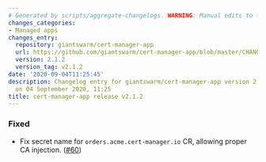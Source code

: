 ```yaml
---
# Generated by scripts/aggregate-changelogs. WARNING: Manual edits to this files will be overwritten.
changes_categories:
- Managed apps
changes_entry:
  repository: giantswarm/cert-manager-app
  url: https://github.com/giantswarm/cert-manager-app/blob/master/CHANGELOG.md#212---2020-09-04
  version: 2.1.2
  version_tag: v2.1.2
date: '2020-09-04T11:25:45'
description: Changelog entry for giantswarm/cert-manager-app version 2.1.2, published
  on 04 September 2020, 11:25
title: cert-manager-app release v2.1.2
---
```


### Fixed
- Fix secret name for `orders.acme.cert-manager.io` CR, allowing proper CA injection. ([#60](https://github.com/giantswarm/cert-manager-app/pull/60))

